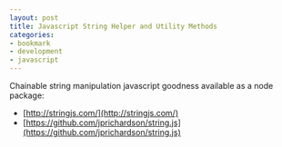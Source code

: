 ```yaml
---
layout: post
title: Javascript String Helper and Utility Methods 
categories:
- bookmark
- development
- javascript
---
```


Chainable string manipulation javascript goodness available as a node package:

* [http://stringjs.com/](http://stringjs.com/)
* [https://github.com/jprichardson/string.js](https://github.com/jprichardson/string.js)
